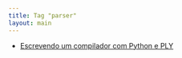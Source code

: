 ```yaml
---
title: Tag "parser"
layout: main
---
```


* [Escrevendo um compilador com Python e PLY](/./teaching/lasalle/compilers/python_ply_compiler)

